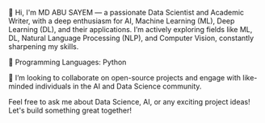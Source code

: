 👋 Hi, 
I'm MD ABU SAYEM — a passionate Data Scientist and Academic Writer, with a deep enthusiasm for AI, Machine Learning (ML), Deep Learning (DL), and their applications. I’m actively exploring fields like ML, DL, Natural Language Processing (NLP), and Computer Vision, constantly sharpening my skills.

🔧 Programming Languages: Python

🤝 I’m looking to collaborate on open-source projects and engage with like-minded individuals in the AI and Data Science community.

Feel free to ask me about Data Science, AI, or any exciting project ideas! Let's build something great together!

